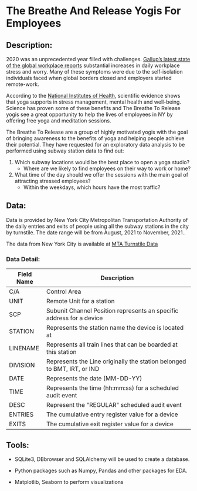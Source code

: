 # The Breathe And Release Yogis For Employees



## Description: 

2020 was an unprecedented year filled with challenges. [Gallup’s latest state of the global workplace reports](https://www.gallup.com/workplace/349484/state-of-the-global-workplace.aspx) substantial increases in daily workplace stress and worry. Many of these symptoms were due to the self-isolation individuals faced when global borders closed and employers started remote-work.

According to the [National Institutes of Health](https://www.nccih.nih.gov/health/providers/digest/yoga-for-health-science), scientific evidence shows that yoga supports in stress management, mental health and well-being. Science has proven some of these benefits and The Breathe To Release yogis see a great opportunity to help the lives of employees in NY by offering free yoga and meditation sessions. 

The Breathe To Release are a group of highly motivated yogis with the goal of bringing awareness to the benefits of yoga and helping people achieve their potential. They have requested for an exploratory data analysis to be performed using subway station data to find out:
1. Which subway locations would be the best place to open a yoga studio?
      - Where are we likely to find employees on their way to work or home?	    
2. What time of the day should we offer the sessions with the main goal of attracting stressed employees?
      - Within the weekdays, which hours have the most traffic?


## Data: 

Data is provided by New York City Metropolitan Transportation Authority of the daily entries and exits of people using all the subway stations in the city by turnstile. The date range will be from August, 2021 to November, 2021..

The data from New York City is available at [MTA Turnstile Data](http://web.mta.info/developers/turnstile.html)


### Data Detail:

| Field Name | Description                                                                     |
|------------|---------------------------------------------------------------------------------|
| C/A        | Control Area                                                                    |
| UNIT       | Remote Unit for a station                                                       |
| SCP        | Subunit Channel Position represents an specific address for a device            |
| STATION    | Represents the station name the device is located at                            |
| LINENAME   | Represents all train lines that can be boarded at this station                  |
| DIVISION   | Represents the Line originally the station belonged to BMT, IRT, or IND         |
| DATE       | Represents the date (MM-DD-YY)                                                  |
| TIME       | Represents the time (hh:mm:ss) for a scheduled audit event                      |
| DESC       | Represent the "REGULAR" scheduled audit event                                   |
| ENTRIES    | The cumulative entry register value for a device                                |
| EXITS      | The cumulative exit register value for a device                                 |




## Tools:

  - SQLite3, DBbrowser and SQLAlchemy will be used to create a database.

  - Python packages such as Numpy, Pandas and other packages for EDA.

  - Matplotlib, Seaborn to perform visualizations
